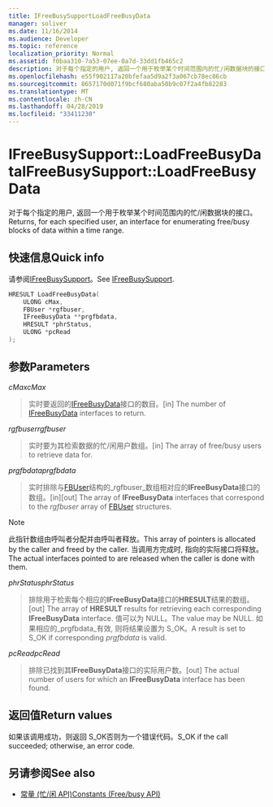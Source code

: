 ```yaml
---
title: IFreeBusySupportLoadFreeBusyData
manager: soliver
ms.date: 11/16/2014
ms.audience: Developer
ms.topic: reference
localization_priority: Normal
ms.assetid: f0baa310-7a53-07ee-0a7d-33dd1fb465c2
description: 对于每个指定的用户, 返回一个用于枚举某个时间范围内的忙/闲数据块的接口。
ms.openlocfilehash: e55f902117a20bfefaa5d9a2f3a067cb78ec86cb
ms.sourcegitcommit: 8657170d071f9bcf680aba50b9c07f2a4fb82283
ms.translationtype: MT
ms.contentlocale: zh-CN
ms.lasthandoff: 04/28/2019
ms.locfileid: "33411230"
---
```

# <a name="ifreebusysupportloadfreebusydata"></a><span data-ttu-id="83b54-103">IFreeBusySupport::LoadFreeBusyData</span><span class="sxs-lookup"><span data-stu-id="83b54-103">IFreeBusySupport::LoadFreeBusyData</span></span>

<span data-ttu-id="83b54-104">对于每个指定的用户, 返回一个用于枚举某个时间范围内的忙/闲数据块的接口。</span><span class="sxs-lookup"><span data-stu-id="83b54-104">Returns, for each specified user, an interface for enumerating free/busy blocks of data within a time range.</span></span> 
  
## <a name="quick-info"></a><span data-ttu-id="83b54-105">快速信息</span><span class="sxs-lookup"><span data-stu-id="83b54-105">Quick info</span></span>

<span data-ttu-id="83b54-106">请参阅[IFreeBusySupport](ifreebusysupport.md)。</span><span class="sxs-lookup"><span data-stu-id="83b54-106">See [IFreeBusySupport](ifreebusysupport.md).</span></span>
  
```cpp
HRESULT LoadFreeBusyData( 
    ULONG cMax,  
    FBUser *rgfbuser, 
    IFreeBusyData **prgfbdata,  
    HRESULT *phrStatus, 
    ULONG *pcRead 
);
```

## <a name="parameters"></a><span data-ttu-id="83b54-107">参数</span><span class="sxs-lookup"><span data-stu-id="83b54-107">Parameters</span></span>

<span data-ttu-id="83b54-108">_cMax_</span><span class="sxs-lookup"><span data-stu-id="83b54-108">_cMax_</span></span>
  
> <span data-ttu-id="83b54-109">实时要返回的[IFreeBusyData](ifreebusydata.md)接口的数目。</span><span class="sxs-lookup"><span data-stu-id="83b54-109">[in] The number of [IFreeBusyData](ifreebusydata.md) interfaces to return.</span></span> 
    
<span data-ttu-id="83b54-110">_rgfbuser_</span><span class="sxs-lookup"><span data-stu-id="83b54-110">_rgfbuser_</span></span>
  
> <span data-ttu-id="83b54-111">实时要为其检索数据的忙/闲用户数组。</span><span class="sxs-lookup"><span data-stu-id="83b54-111">[in] The array of free/busy users to retrieve data for.</span></span>
    
<span data-ttu-id="83b54-112">_prgfbdata_</span><span class="sxs-lookup"><span data-stu-id="83b54-112">_prgfbdata_</span></span>
  
> <span data-ttu-id="83b54-113">实时排除与[FBUser](fbuser.md)结构的_rgfbuser_数组相对应的**IFreeBusyData**接口的数组。</span><span class="sxs-lookup"><span data-stu-id="83b54-113">[in][out] The array of **IFreeBusyData** interfaces that correspond to the  _rgfbuser_ array of [FBUser](fbuser.md) structures.</span></span> 
    
   > [!NOTE]
   > <span data-ttu-id="83b54-114">此指针数组由呼叫者分配并由呼叫者释放。</span><span class="sxs-lookup"><span data-stu-id="83b54-114">This array of pointers is allocated by the caller and freed by the caller.</span></span> <span data-ttu-id="83b54-115">当调用方完成时, 指向的实际接口将释放。</span><span class="sxs-lookup"><span data-stu-id="83b54-115">The actual interfaces pointed to are released when the caller is done with them.</span></span> 
  
<span data-ttu-id="83b54-116">_phrStatus_</span><span class="sxs-lookup"><span data-stu-id="83b54-116">_phrStatus_</span></span>
  
> <span data-ttu-id="83b54-117">排除用于检索每个相应的**IFreeBusyData**接口的**HRESULT**结果的数组。</span><span class="sxs-lookup"><span data-stu-id="83b54-117">[out] The array of **HRESULT** results for retrieving each corresponding **IFreeBusyData** interface.</span></span> <span data-ttu-id="83b54-118">值可以为 NULL。</span><span class="sxs-lookup"><span data-stu-id="83b54-118">The value may be NULL.</span></span> <span data-ttu-id="83b54-119">如果相应的_prgfbdata_有效, 则将结果设置为 S_OK。</span><span class="sxs-lookup"><span data-stu-id="83b54-119">A result is set to S_OK if corresponding  _prgfbdata_ is valid.</span></span> 
    
<span data-ttu-id="83b54-120">_pcRead_</span><span class="sxs-lookup"><span data-stu-id="83b54-120">_pcRead_</span></span>
  
>  <span data-ttu-id="83b54-121">排除已找到其**IFreeBusyData**接口的实际用户数。</span><span class="sxs-lookup"><span data-stu-id="83b54-121">[out] The actual number of users for which an **IFreeBusyData** interface has been found.</span></span> 
    
## <a name="return-values"></a><span data-ttu-id="83b54-122">返回值</span><span class="sxs-lookup"><span data-stu-id="83b54-122">Return values</span></span>

<span data-ttu-id="83b54-123">如果该调用成功，则返回 S_OK否则为一个错误代码。</span><span class="sxs-lookup"><span data-stu-id="83b54-123">S_OK if the call succeeded; otherwise, an error code.</span></span>
  
## <a name="see-also"></a><span data-ttu-id="83b54-124">另请参阅</span><span class="sxs-lookup"><span data-stu-id="83b54-124">See also</span></span>

- [<span data-ttu-id="83b54-125">常量 (忙/闲 API)</span><span class="sxs-lookup"><span data-stu-id="83b54-125">Constants (Free/busy API)</span></span>](constants-free-busy-api.md)

